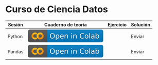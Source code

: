 # Curso de Ciencia Datos


| Sesión | Cuaderno de teoría | Ejercicio | Solución |
|--------|--------------------|-----------|----------|
| Python | [![](img/colab.svg)](https://colab.research.google.com/github/CenticMurcia/curso-ciencia-datos/blob/master/notebooks/01_pandas_data_analysis.ipynb)             |           | Enviar   |
| Pandas | [![](img/colab.svg)](https://colab.research.google.com/github/CenticMurcia/curso-ciencia-datos/blob/master/notebooks/01_pandas_data_analysis.ipynb)             |           | Enviar   |
